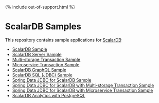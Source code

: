 {% include out-of-support.html %}

# ScalarDB Samples

This repository contains sample applications for [ScalarDB](https://github.com/scalar-labs/scalardb):

- [ScalarDB Sample](scalardb-sample/README.md)
- [ScalarDB Server Sample](scalardb-server-sample/README.md)
- [Multi-storage Transaction Sample](multi-storage-transaction-sample/README.md)
- [Microservice Transaction Sample](microservice-transaction-sample/README.md)
- [ScalarDB GraphQL Sample](scalardb-graphql-sample/README.md)
- [ScalarDB SQL (JDBC) Sample](scalardb-sql-jdbc-sample/README.md)
- [Spring Data JDBC for ScalarDB Sample](spring-data-sample/README.md)
- [Spring Data JDBC for ScalarDB with Multi-storage Transaction Sample](spring-data-multi-storage-transaction-sample/README.md)
- [Spring Data JDBC for ScalarDB with Microservice Transaction Sample](spring-data-microservice-transaction-sample/README.md)
- [ScalarDB Analytics with PostgreSQL](scalardb-analytics-postgresql-sample/README.md)
